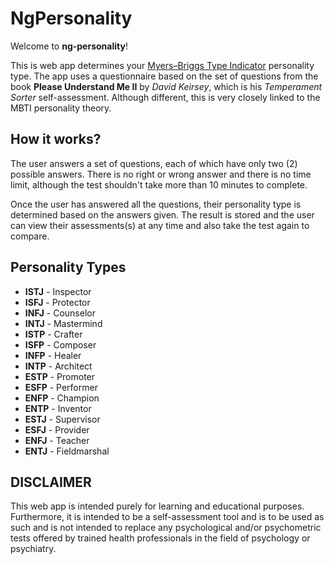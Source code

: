 # NgPersonality

Welcome to **ng-personality**!

This is web app determines your [Myers–Briggs Type Indicator](https://en.wikipedia.org/wiki/Myers%E2%80%93Briggs_Type_Indicator) personality type. The app uses a questionnaire based on the set of questions from the book **Please Understand Me II** by *David Keirsey*, which is his *Temperament Sorter* self-assessment. Although different, this is very closely linked to the MBTI personality theory.

## How it works?
The user answers a set of questions, each of which have only two (2) possible answers. There is no right or wrong answer and there is no time limit, although the test shouldn't take more than 10 minutes to complete.

Once the user has answered all the questions, their personality type is determined based on the answers given. The result is stored and the user can view their assessments(s) at any time and also take the test again to compare.

## Personality Types

* **ISTJ** - Inspector
* **ISFJ** - Protector
* **INFJ** - Counselor
* **INTJ** - Mastermind
* **ISTP** - Crafter
* **ISFP** - Composer
* **INFP** - Healer
* **INTP** - Architect
* **ESTP** - Promoter
* **ESFP** - Performer
* **ENFP** - Champion
* **ENTP** - Inventor
* **ESTJ** - Supervisor
* **ESFJ** - Provider
* **ENFJ** - Teacher
* **ENTJ** - Fieldmarshal

## DISCLAIMER
This web app is intended purely for learning and educational purposes. Furthermore, it is intended to be a self-assessment tool and is to be used as such and is not intended to replace any psychological and/or psychometric tests offered by trained health professionals in the field of psychology or psychiatry.
